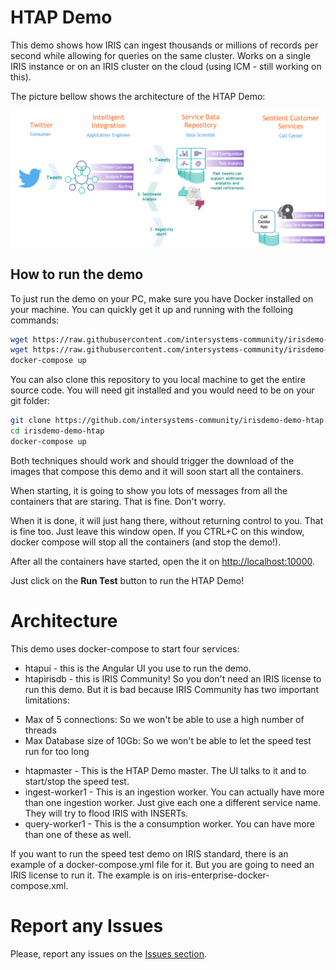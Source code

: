 # HTAP Demo

This demo shows how IRIS can ingest thousands or millions of records per second while allowing for queries on the same cluster. Works on a single IRIS instance or on an IRIS cluster on the cloud (using ICM - still working on this).

The picture bellow shows the architecture of the HTAP Demo:

![Demo Landing Page](https://raw.githubusercontent.com/intersystems-community/irisdemo-demo-twittersentiment/master/README.png?raw=true)

## How to run the demo

To just run the demo on your PC, make sure you have Docker installed on your machine. You can quickly get it up and running with the folloing commands:

```bash
wget https://raw.githubusercontent.com/intersystems-community/irisdemo-demo-htap/master/docker-compose.yml
wget https://raw.githubusercontent.com/intersystems-community/irisdemo-demo-htap/master/.env
docker-compose up
```

You can also clone this repository to you local machine to get the entire source code. You will need git installed and you would need to be on your git folder:

```bash
git clone https://github.com/intersystems-community/irisdemo-demo-htap
cd irisdemo-demo-htap
docker-compose up
```

Both techniques should work and should trigger the download of the images that compose this demo and it will soon start all the containers. 

When starting, it is going to show you lots of messages from all the containers that are staring. That is fine. Don't worry.

When it is done, it will just hang there, without returning control to you. That is fine too. Just leave this window open. If you CTRL+C on this window, docker compose will stop all the containers (and stop the demo!).

After all the containers have started, open the it on [http://localhost:10000](http://localhost:10000).

Just click on the **Run Test** button to run the HTAP Demo!

# Architecture

This demo uses docker-compose to start four services:

* htapui - this is the Angular UI you use to run the demo.
* htapirisdb - this is IRIS Community! So you don't need an IRIS license to run this demo. But it is bad because IRIS Community has two important limitations:
 - Max of 5 connections: So we won't be able to use a high number of threads
 - Max Database size of 10Gb: So we won't be able to let the speed test run for too long
* htapmaster - This is the HTAP Demo master. The UI talks to it and to start/stop the speed test.
* ingest-worker1 - This is an ingestion worker. You can actually have more than one ingestion worker. Just give each one a different service name. They will try to flood IRIS with INSERTs.
* query-worker1 - This is the a consumption worker. You can have more than one of these as well. 

If you want to run the speed test demo on IRIS standard, there is an example of a docker-compose.yml file for it. But you are going to need an IRIS license to run it. The example is on iris-enterprise-docker-compose.xml.

# Report any Issues

Please, report any issues on the [Issues section](https://github.com/intersystems-community/irisdemo-demo-htap/issues).
